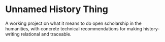 # Unnamed History Thing
 A working project on what it means to do open scholarship in the humanities, with concrete technical recommendations for making history-writing relational and traceable.
